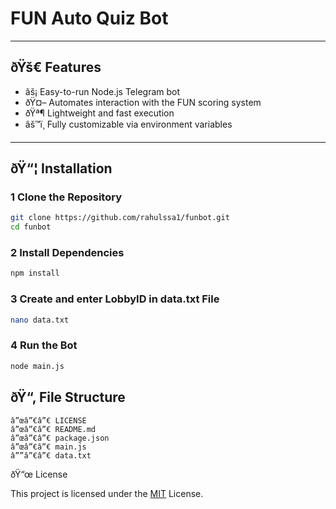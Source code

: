 #  FUN Auto Quiz Bot

---

## ðŸš€ Features
- âš¡ Easy-to-run Node.js Telegram bot  
- ðŸ¤– Automates interaction with the FUN scoring system  
- ðŸª¶ Lightweight and fast execution  
- âš™ï¸ Fully customizable via environment variables  

---

## ðŸ“¦ Installation

### 1 Clone the Repository
```bash
git clone https://github.com/rahulssa1/funbot.git
cd funbot
```
### 2 Install Dependencies
```bash
npm install
```
### 3 Create and enter LobbyID in data.txt File
```bash
nano data.txt
```
### 4 Run the Bot
```bash
node main.js
```
## ðŸ“‚ File Structure
```
â”œâ”€â”€ LICENSE
â”œâ”€â”€ README.md
â”œâ”€â”€ package.json
â”œâ”€â”€ main.js
â””â”€â”€ data.txt
```

ðŸ“œ License

This project is licensed under the [MIT](LICENSE) License.
